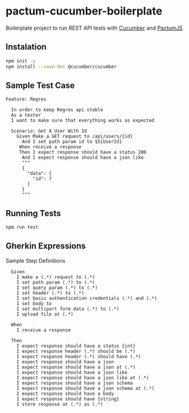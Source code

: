 # pactum-cucumber-boilerplate

Boilerplate project to run REST API tests with [Cucumber](https://cucumber.io) and [PactumJS](https://pactumjs.github.io)

## Instalation
```sh
npm init -y
npm install --save-dev @cucumber/cucumber
```

## Sample Test Case

```gherkin
Feature: Regres

  In order to keep Regres api stable
  As a tester
  I want to make sure that everything works as expected
  
  Scenario: Get A User With Id
    Given Make a GET request to /api/users/{id}
      And I set path param id to $S{UserId}
     When receive a response
     Then I expect response should have a status 200
      And I expect response should have a json like
      """
      {
        "data": {
          "id": 7
        }
      }
      """
```

## Running Tests

```sh
npm run test
```

## Gherkin Expressions

Sample Step Definitions

```gherkin
  Given
    I make a (.*) request to (.*)
    I set path param (.*) to (.*)
    I set query param (.*) to (.*)
    I set header (.*) to (.*)
    I set basic authentication credentials (.*) and (.*)
    I set body to
    I set multipart form data (.*) to (.*)
    I upload file at (.*)
  
  When
    I receive a response
  
  Then
    I expect response should have a status {int}
    I expect response header (.*) should be (.*)
    I expect response header (.*) should have (.*)
    I expect response should have a json
    I expect response should have a json at (.*)
    I expect response should have a json like
    I expect response should have a json like at (.*)
    I expect response should have a json schema
    I expect response should have a json schema at (.*)
    I expect response should have a body
    I expect response should have {string}
    I store response at (.*) as (.*)
```
